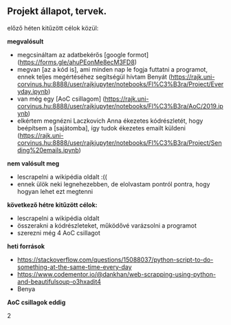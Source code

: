 ## Projekt állapot, tervek.
előző héten kitűzött célok közül:

**megvalósult**
 - megcsináltam az adatbekérős [google formot] (https://forms.gle/ahuPEonMe8ecM3FD8)
 - megvan [az a kód is], ami minden nap le fogja futtatni a programot, ennek teljes megértéséhez segítségül hívtam Benyát (https://rajk.uni-corvinus.hu:8888/user/rajkjupyter/notebooks/Fl%C3%B3ra/Project/Everyday.ipynb)
 - van még egy [AoC csillagom] (https://rajk.uni-corvinus.hu:8888/user/rajkjupyter/notebooks/Fl%C3%B3ra/AoC/2019.ipynb)
 - elkértem megnézni Laczkovich Anna ékezetes kódrészletét, hogy beépítsem a [sajátomba], így tudok ékezetes emailt küldeni (https://rajk.uni-corvinus.hu:8888/user/rajkjupyter/notebooks/Fl%C3%B3ra/Project/Sending%20emails.ipynb)
    
**nem valósult meg** 
- lescrapelni a wikipédia oldalt :((
- ennek ülök neki legnehezebben, de elolvastam pontról pontra, hogy hogyan lehet ezt megtenni

**következő hétre kitűzött célok:**
- lescrapelni a wikipédia oldalt
- összerakni a kódrészleteket, működővé varázsolni a programot
- szerezni még 4 AoC csillagot

**heti források**
- https://stackoverflow.com/questions/15088037/python-script-to-do-something-at-the-same-time-every-day
- https://www.codementor.io/@dankhan/web-scrapping-using-python-and-beautifulsoup-o3hxadit4
- Benya

**AoC csillagok eddig**

2
